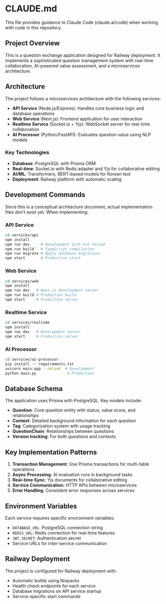 # CLAUDE.md

This file provides guidance to Claude Code (claude.ai/code) when working with code in this repository.

## Project Overview

This is a question exchange application designed for Railway deployment. It implements a sophisticated question management system with real-time collaboration, AI-powered value assessment, and a microservices architecture.

## Architecture

The project follows a microservices architecture with the following services:
- **API Service** (Node.js/Express): Handles core business logic and database operations
- **Web Service** (Next.js): Frontend application for user interaction
- **Realtime Service** (Socket.io + Yjs): WebSocket server for real-time collaboration
- **AI Processor** (Python/FastAPI): Evaluates question value using NLP models

### Key Technologies
- **Database**: PostgreSQL with Prisma ORM
- **Real-time**: Socket.io with Redis adapter and Yjs for collaborative editing
- **AI/ML**: Transformers, BERT-based models for Korean text
- **Deployment**: Railway platform with automatic scaling

## Development Commands

Since this is a conceptual architecture document, actual implementation files don't exist yet. When implementing:

### API Service
```bash
cd services/api
npm install
npm run dev     # Development with hot reload
npm run build   # TypeScript compilation
npm run migrate # Apply database migrations
npm start       # Production start
```

### Web Service
```bash
cd services/web
npm install
npm run dev   # Next.js development server
npm run build # Production build
npm start     # Production server
```

### Realtime Service
```bash
cd services/realtime
npm install
npm run dev   # Development server
npm start     # Production server
```

### AI Processor
```bash
cd services/ai-processor
pip install -r requirements.txt
uvicorn main:app --reload  # Development
python main.py              # Production
```

## Database Schema

The application uses Prisma with PostgreSQL. Key models include:
- **Question**: Core question entity with status, value score, and relationships
- **Context**: Detailed background information for each question
- **Tag**: Categorization system with usage tracking
- **QuestionChain**: Relationships between questions
- **Version tracking**: For both questions and contexts

## Key Implementation Patterns

1. **Transaction Management**: Use Prisma transactions for multi-table operations
2. **Async Processing**: AI evaluation runs in background tasks
3. **Real-time Sync**: Yjs documents for collaborative editing
4. **Service Communication**: HTTP APIs between microservices
5. **Error Handling**: Consistent error responses across services

## Environment Variables

Each service requires specific environment variables:
- `DATABASE_URL`: PostgreSQL connection string
- `REDIS_URL`: Redis connection for real-time features
- `JWT_SECRET`: Authentication secret
- Service URLs for inter-service communication

## Railway Deployment

The project is configured for Railway deployment with:
- Automatic builds using Nixpacks
- Health check endpoints for each service
- Database migrations on API service startup
- Service-specific start commands